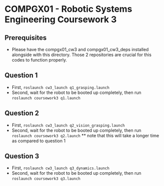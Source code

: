 # COMPGX01 - Robotic Systems Engineering Coursework 3
## Prerequisites
* Please have the compgx01_cw3 and compgx01_cw3_deps installed alongside with this directory.
Those 2 repositories are crucial for this codes to function properly.

## Question 1
* First, `roslaunch cw3_launch q1_grasping.launch`
* Second, wait for the robot to be booted up completely, then run `roslaunch coursework3 q1.launch`

## Question 2
* First, `roslaunch cw3_launch q2_vision_grasping.launch`
* Second, wait for the robot to be booted up completely, then run `roslaunch coursework3 q2.launch`
** note that this will take a longer time as compared to question 1

## Question 3
* First, `roslaunch cw3_launch q3_dynamics.launch`
* Second, wait for the robot to be booted up completely, then run `roslaunch coursework3 q3.launch`